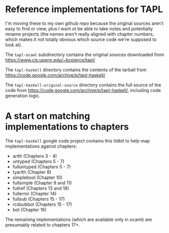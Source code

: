 # Reference implementations for TAPL

I'm moving these to my own github repo because the original sources aren't easy to find
or view, plus I want ot be able to take notes and potentially rename projects (the names
aren't really aligned with chapter numbers, which makes it not totally obvious
which source code we're supposed to look at).

The `tapl-ocaml` subdirectory contains the original sources downloaded from
https://www.cis.upenn.edu/~bcpierce/tapl/

The `tapl-haskell` directory contains the contents of the tarball from
https://code.google.com/archive/p/tapl-haskell/

The `tapl-haskell-original-source` directory contains the full source of the code
from https://code.google.com/archive/p/tapl-haskell/, including code generation logic.

# A start on matching implementations to chapters

The `tapl-haskell` google code project contains this tidbit to help map
implementations against chapters:
- arith (Chapters 3 - 4)
- untyped (Chapters 5 - 7)
- fulluntyped (Chapters 5 - 7)
- tyarith (Chapter 8)
- simplebool (Chapter 10)
- fullsimple (Chapter 9 and 11)
- fullref (Chapters 13 and 18)
- fullerror (Chapter 14)
- fullsub (Chapters 15 - 17)
- rcdsubbot (Chapters 15 - 17)
- bot (Chapter 16)


The remaining implementations (which are available only in ocaml) are
presumably related to chapters 17+.
